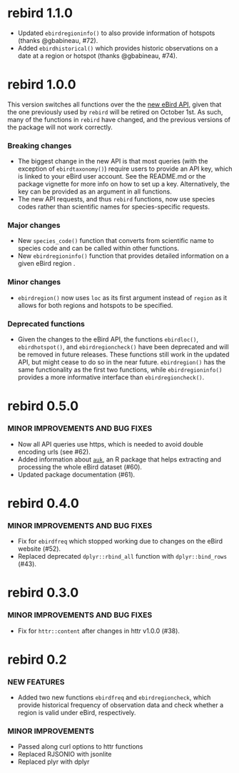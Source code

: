 rebird 1.1.0
===================

* Updated `ebirdregioninfo()` to also provide information of hotspots (thanks @gbabineau, #72).
* Added `ebirdhistorical()` which provides historic observations on a date at a region or hotspot (thanks @gbabineau, #74).

rebird 1.0.0
===================

This version switches all functions over the the [new eBird API](https://documenter.getpostman.com/view/664302/ebird-api-20/2HTbHW), given that the one previously used by `rebird` will be retired on October 1st. As such, many of the functions in `rebird` have changed, and the previous versions of the package will not work correctly.

### Breaking changes

* The biggest change in the new API is that most queries (with the exception of `ebirdtaxonomy()`) require users to provide an API key, which is linked to your eBird user account. See the README.md or the package vignette for more info on how to set up a key. Alternatively, the key can be provided as an argument in all functions.
* The new API requests, and thus `rebird` functions, now use species codes rather than scientific names for species-specific requests.

### Major changes

* New `species_code()` function that converts from scientific name to species code and can be called within other functions.
* New  `ebirdregioninfo()` function that provides detailed information on a given eBird region .

### Minor changes

* `ebirdregion()` now uses `loc` as its first argument instead of `region` as it allows for both regions and hotspots to be specified.

### Deprecated functions

* Given the changes to the eBird API, the functions `ebirdloc()`, `ebirdhotspot()`, and `ebirdregioncheck()` have been deprecated and will be removed in future releases. These functions still work in the updated API, but might cease to do so in the near future. `ebirdregion()` has the same functionality as the first two functions, while `ebirdregioninfo()` provides a more informative interface than `ebirdregioncheck()`.

rebird 0.5.0
===================

### MINOR IMPROVEMENTS AND BUG FIXES

* Now all API queries use https, which is needed to avoid double encoding urls (see #62).
* Added information about [`auk`](https://github.com/CornellLabofOrnithology/auk), an R package that helps extracting and processing the whole eBird dataset (#60).
* Updated package documentation (#61).

rebird 0.4.0
===================

### MINOR IMPROVEMENTS AND BUG FIXES

* Fix for `ebirdfreq` which stopped working due to changes on the eBird website (#52).
* Replaced deprecated `dplyr::rbind_all` function with `dplyr::bind_rows` (#43).

rebird 0.3.0
===================

### MINOR IMPROVEMENTS AND BUG FIXES

* Fix for `httr::content` after changes in httr v1.0.0 (#38).

rebird 0.2
===================

### NEW FEATURES

* Added two new functions `ebirdfreq` and `ebirdregioncheck`, which provide historical frequency of observation data and check whether a region is valid under eBird, respectively.

### MINOR IMPROVEMENTS

* Passed along curl options to httr functions
* Replaced RJSONIO with jsonlite
* Replaced plyr with dplyr

